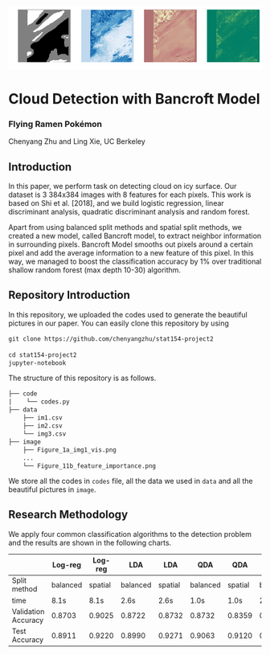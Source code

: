 
![alt text](https://github.com/chenyangzhu/stat154-project2/raw/master/image/Figure_1a_img1_vis.png)

# Cloud Detection with Bancroft Model
### Flying Ramen Pokémon
Chenyang Zhu and Ling Xie, UC Berkeley

## Introduction
In this paper, we perform task on detecting cloud on icy surface. Our dataset is 3 384x384 images with 8 features for each pixels. This work is based on Shi et al. [2018], and we build logistic regression, linear discriminant analysis, quadratic discriminant analysis and random forest.

Apart from using balanced split methods and spatial split methods, we created a new model, called Bancroft model, to extract neighbor information in surrounding pixels. Bancroft Model smooths out pixels around a certain pixel and add the average information to a new feature of this pixel. In this way, we managed to boost the classification accuracy by 1% over traditional shallow random forest (max depth 10-30) algorithm.

## Repository Introduction

In this repository, we uploaded the codes used to generate the beautiful pictures in our paper. You can easily clone this repository by using
```
git clone https://github.com/chenyangzhu/stat154-project2

cd stat154-project2
jupyter-notebook
```

The structure of this repository is as follows.
```
├── code
|    └── codes.py
├── data
    ├── im1.csv
    ├── im2.csv
    └── img3.csv
├── image
    ├── Figure_1a_img1_vis.png
    ...
    └── Figure_11b_feature_importance.png
```
We store all the codes in `codes` file, all the data we used in `data` and all the beautiful pictures in `image`.



## Research Methodology

We apply four common classification algorithms to the detection problem and the results are shown in the following charts.

|                     | Log-reg  | Log-reg | LDA      | LDA     | QDA      | QDA     | Rand-forest | Rand-forest |
|---------------------|----------|---------|----------|---------|----------|---------|-------------|-------------|
| Split method        | balanced | spatial | balanced | spatial | balanced | spatial | balanced    | spatial     |
| time                | 8.1s     | 8.1s    | 2.6s     | 2.6s    | 1.0s     | 1.0s    | 283s        | 283s        |
| Validation Accuracy | 0.8703   | 0.9025  | 0.8722   | 0.8732  | 0.8732   | 0.8359  | 0.9534      | 0.9358      |
| Test Accuracy       | 0.8911   | 0.9220  | 0.8990   | 0.9271  | 0.9063   | 0.9120  | 0.9450      | 0.9300      |
